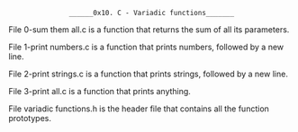 

                   ______0x10. C - Variadic functions_______


File 0-sum them all.c is a function that returns the sum of all its parameters.

File 1-print numbers.c is a function that prints numbers, followed by a new line.

File 2-print strings.c is a function that prints strings, followed by a new line.

File 3-print all.c is a function that prints anything.

File variadic functions.h is the header file that contains all the function prototypes.
